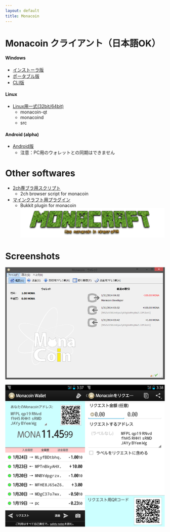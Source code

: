 ```yaml
---
layout: default
title: Monacoin
---
```

# Monacoin クライアント（日本語OK）

#### Windows
- [インストーラ版](https://github.com/keystore00/monacoin/releases/download/v0.8.6.1-20140131/monacoin-0.8.6.1-win32-setup.exe "download")
- [ポータブル版](https://github.com/keystore00/monacoin/releases/download/v0.8.6.1-20140131/monacoin-qt.zip "download")
- [CLI版](https://github.com/keystore00/monacoin/releases/download/v0.8.6.1-20140131/monacoind.exe "download")

#### Linux
- [Linux用一式(32bit/64bit)](https://github.com/keystore00/monacoin/releases/download/v0.8.6.1-20140131/monacoin-linux.zip "download")
    - monacoin-qt
    - monacoind
    - src

#### Android (alpha)
- [Android版](https://github.com/keystore00/monacoin-wallet-new/releases/download/v0.07-alpha/wallet-0.07.apk "download")
    - 注意：PC用のウォレットとの同期はできません

# Other softwares
- [2ch専ブラ用スクリプト](https://github.com/keystore00/monaext "Go")
    - 2ch browser script for monacoin
- [マインクラフト用プラグイン](https://github.com/keystore00/Monacoinish/releases/download/v1.02/Monacoinish-1.02.jar, "Download")
    - Bukkit plugin for monacoin
[![Monacraft logo](images/monacoinish.png "Monacraft logo")](http://monacoin.sv73.net/monacraft.php "Monacraft")

# Screenshots
![Windows screenshot](images/screenshot_windows.png "Windows screenshot")


![Android screenshot](images/screenshot_android.png "Android screenshot")
